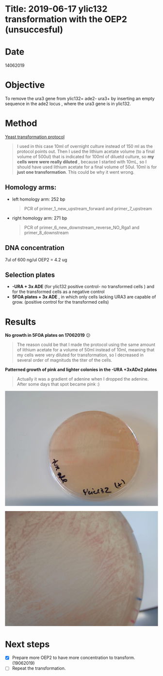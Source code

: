 # Title: 2019-06-17 ylic132  transformation with the OEP2 (unsuccesful)

# Date
14062019
# Objective
To remove the ura3 gene from ylic132= ade2- ura3+ by inserting an empty sequence in the ade2 locus , where the ura3 gene is in ylic132.

# Method
[Yeast transformation protocol](C:\Users\linigodelacruz\Documents\PhD_2018\Documentation\SATAY\URA_transformation_in_the_ADE_locus_032019\Protocol_PCR.pdf)

 > I used in this case 10ml of overnight culture instead of 150 ml as the protocol points out. Then I used the lithium acetate volume (to a final volume of 500ul) that is indicated for 100ml of diluetd culture, so **my cells were were really diluted** , because I started with 10mL, so I should have used lithium acetate for a final volume of 50ul. 10ml is for **just one transformation**.  This could be why it went wrong.

## Homology arms:
* left homology arm: 252 bp
  > PCR of primer_1_new_upstream_forward and primer_7_upstream
* right homology arm: 271 bp
  > PCR of primer_6_new_downstream_reverse_NO_Rga1 and primer_8_downstream

## DNA concentration
7ul of 600 ng/ul OEP2 = 4.2 ug

## Selection plates
- **-URA + 3x ADE** (for ylic132 positive control- no transformed cells ) and for the transformed cells as a negative control
- **5FOA plates + 3x ADE** , in which only cells lacking URA3 are capable of grow. (positive control for the transformed cells)

# Results
**No growth in 5FOA plates on 17062019** 😕

> The reason could be that I made the protocol using the same amount of lithium acetate for a volume of 50ml instead of 10ml, meaning that my cells were very diluted for transformation, so I decreased in several order of magnituds the titer of the cells.

**Patterned growth of pink and lighter colonies in the -URA +3xADe2 plates**

> Actually it was a gradient of adenine when I dropped the adenine. After some days that spot became pink :)

![](../Images/ura_kickout_plates_pink_yellow_pattern/IMG_20190617_083833.jpg)

![](../Images/ura_kickout_plates_pink_yellow_pattern/IMG_20190617_ylic132.jpg)


# Next steps

- [x] Prepare more OEP2 to have more concentration to transform. (19062019)
- [ ] Repeat the transformation.
